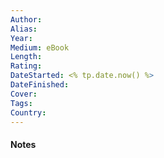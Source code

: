 ```yaml
---
Author: 
Alias: 
Year: 
Medium: eBook
Length: 
Rating: 
DateStarted: <% tp.date.now() %>
DateFinished: 
Cover: 
Tags: 
Country: 
---
```


#### Notes